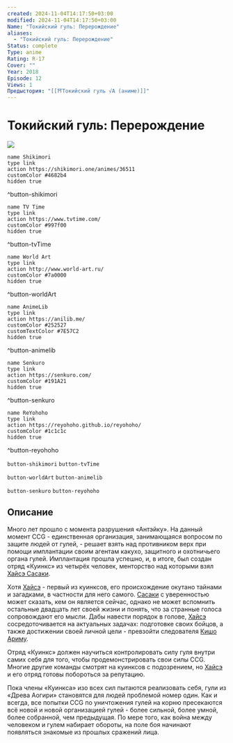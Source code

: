 ```yaml
---
created: 2024-11-04T14:17:50+03:00
modified: 2024-11-04T14:17:50+03:00
Name: "Токийский гуль: Перерождение"
aliases:
  - "Токийский гуль: Перерождение"
Status: complete
Type: anime
Rating: R-17
Cover: ""
Year: 2018
Episode: 12
Views: 1
Предыстория: "[[⛩️Токийский гуль √A (аниме)]]"
---
```


# Токийский гуль: Перерождение

![](https://nyaa.shikimori.one/uploads/poster/animes/36511/6a9d61ef698a00928523cebd84d50298.jpeg)

```button
name Shikimori
type link
action https://shikimori.one/animes/36511
customColor #4682b4
hidden true
```
^button-shikimori

```button
name TV Time
type link
action https://www.tvtime.com/
customColor #997f00
hidden true
```
^button-tvTime

```button
name World Art
type link
action http://www.world-art.ru/
customColor #7a0000
hidden true
```
^button-worldArt

```button
name AnimeLib
type link
action https://anilib.me/
customColor #252527
customTextColor #7E57C2
hidden true
```
^button-animelib

```button
name Senkuro
type link
action https://senkuro.com/
customColor #191A21
hidden true
```
^button-senkuro

```button
name ReYohoho
type link
action https://reyohoho.github.io/reyohoho/
customColor #1c1c1c
hidden true
```
^button-reyohoho

`button-shikimori` `button-tvTime`

`button-worldArt` `button-animelib`

`button-senkuro` `button-reyohoho`

## Описание

Много лет прошло с момента разрушения «Антэйку». На данный момент CCG - единственная организация, занимающаяся вопросом по защите людей от гулей, - решает взять над противником верх при помощи имплантации своим агентам какухо, защитного и охотничьего органа гулей. Имплантация прошла успешно, и, в итоге, был создан отряд «Куинкс» из четырёх человек, менторство над которыми взял [Хайсэ Сасаки](https://shikimori.one/characters/z115167-haise-sasaki).

Хотя [Хайсэ](https://shikimori.one/characters/z115167-haise-sasaki) - первый из куинксов, его происхождение окутано тайнами и загадками, в частности для него самого. [Сасаки](https://shikimori.one/characters/z115167-haise-sasaki) с уверенностью может сказать, кем он является сейчас, однако не может вспомнить остальные двадцать лет своей жизни и понять, что за странные голоса сопровождают его мысли. Дабы навести порядок в голове, [Хайсэ](https://shikimori.one/characters/z115167-haise-sasaki) сосредоточивается на актуальных задачах: подготовке своих бойцов, а также достижении своей личной цели - превзойти следователя [Кишо Ариму](https://shikimori.one/characters/111767-kishou-arima).

Отряд «Куинкс» должен научиться контролировать силу гуля внутри самих себя для того, чтобы продемонстрировать свои силы CCG. Многие другие команды смотрят на куинксов с подозрением, но [Хайсэ](https://shikimori.one/characters/z115167-haise-sasaki) и его отряд готовы побороться за репутацию.

Пока члены «Куинкса» изо всех сил пытаются реализовать себя, гули из «Древа Аогири» становятся для людей проблемой номер один. Как и всегда, все попытки CCG по уничтожения гулей на корню пресекаются всё новой и новой организацией гулей - более сильной, более умной, более собранной, чем предыдущая. По мере того, как война между человеком и гулем набирает обороты, на поле боя начинают появляться знакомые из прошлых сражений лица.
